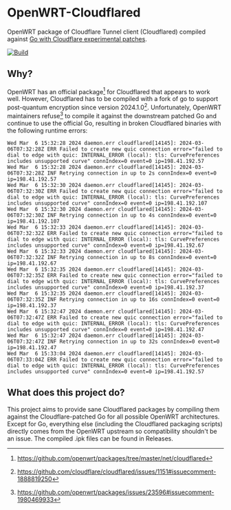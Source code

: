 # OpenWRT-Cloudflared

OpenWRT package of Cloudflare Tunnel client (Cloudflared) compiled against [Go with Cloudflare experimental patches](https://github.com/cloudflare/go).

[![Build](https://github.com/aywl1207/openwrt-cloudflared/actions/workflows/build.yml/badge.svg)](https://github.com/aywl1207/openwrt-cloudflared/actions/workflows/build.yml)

## Why?

OpenWRT has an official package[^1] for Cloudflared that appears to work well. However, Cloudflared has to be compiled with a fork of go to support post-quantum encryption since version 2024.1.0[^2]. Unfortunately, OpenWRT maintainers refuse[^3] to compile it against the downstream patched Go and continue to use the official Go, resulting in broken Cloudflared binaries with the following runtime errors:
```
Wed Mar  6 15:32:28 2024 daemon.err cloudflared[14145]: 2024-03-06T07:32:28Z ERR Failed to create new quic connection error="failed to dial to edge with quic: INTERNAL_ERROR (local): tls: CurvePreferences includes unsupported curve" connIndex=0 event=0 ip=198.41.192.57
Wed Mar  6 15:32:28 2024 daemon.err cloudflared[14145]: 2024-03-06T07:32:28Z INF Retrying connection in up to 2s connIndex=0 event=0 ip=198.41.192.57
Wed Mar  6 15:32:30 2024 daemon.err cloudflared[14145]: 2024-03-06T07:32:30Z ERR Failed to create new quic connection error="failed to dial to edge with quic: INTERNAL_ERROR (local): tls: CurvePreferences includes unsupported curve" connIndex=0 event=0 ip=198.41.192.107
Wed Mar  6 15:32:30 2024 daemon.err cloudflared[14145]: 2024-03-06T07:32:30Z INF Retrying connection in up to 4s connIndex=0 event=0 ip=198.41.192.107
Wed Mar  6 15:32:33 2024 daemon.err cloudflared[14145]: 2024-03-06T07:32:32Z ERR Failed to create new quic connection error="failed to dial to edge with quic: INTERNAL_ERROR (local): tls: CurvePreferences includes unsupported curve" connIndex=0 event=0 ip=198.41.192.67
Wed Mar  6 15:32:33 2024 daemon.err cloudflared[14145]: 2024-03-06T07:32:32Z INF Retrying connection in up to 8s connIndex=0 event=0 ip=198.41.192.67
Wed Mar  6 15:32:35 2024 daemon.err cloudflared[14145]: 2024-03-06T07:32:35Z ERR Failed to create new quic connection error="failed to dial to edge with quic: INTERNAL_ERROR (local): tls: CurvePreferences includes unsupported curve" connIndex=0 event=0 ip=198.41.192.37
Wed Mar  6 15:32:35 2024 daemon.err cloudflared[14145]: 2024-03-06T07:32:35Z INF Retrying connection in up to 16s connIndex=0 event=0 ip=198.41.192.37
Wed Mar  6 15:32:47 2024 daemon.err cloudflared[14145]: 2024-03-06T07:32:47Z ERR Failed to create new quic connection error="failed to dial to edge with quic: INTERNAL_ERROR (local): tls: CurvePreferences includes unsupported curve" connIndex=0 event=0 ip=198.41.192.47
Wed Mar  6 15:32:47 2024 daemon.err cloudflared[14145]: 2024-03-06T07:32:47Z INF Retrying connection in up to 32s connIndex=0 event=0 ip=198.41.192.47
Wed Mar  6 15:33:04 2024 daemon.err cloudflared[14145]: 2024-03-06T07:33:04Z ERR Failed to create new quic connection error="failed to dial to edge with quic: INTERNAL_ERROR (local): tls: CurvePreferences includes unsupported curve" connIndex=0 event=0 ip=198.41.192.57
```

## What does this project do?

This project aims to provide sane Cloudflared packages by compiling them against the Cloudflare-patched Go for all possible OpenWRT architectures. Except for Go, everything else (including the Cloudflared packaging scripts) directly comes from the OpenWRT upstream so compatibility shouldn't be an issue. The compiled .ipk files can be found in Releases.

[^1]: https://github.com/openwrt/packages/tree/master/net/cloudflared
[^2]: https://github.com/cloudflare/cloudflared/issues/1151#issuecomment-1888819250
[^3]: https://github.com/openwrt/packages/issues/23596#issuecomment-1980469933
